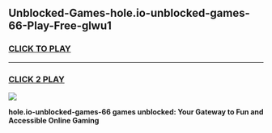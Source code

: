
## Unblocked-Games-hole.io-unblocked-games-66-Play-Free-glwu1
<h3>
<a href="https://premium76.site?title=hole.io-unblocked-games-66&ref=18A1">CLICK TO PLAY</a></h3>
<hr>

<h3>
<a href="https://premium76.site?title=hole.io-unblocked-games-66&ref=18A1">CLICK 2 PLAY</a>
  
</h3>

<a href="https://premium76.site?title=hole.io-unblocked-games-66&ref=18A1"><img src="https://clearcache.store/games.png"></a>


**hole.io-unblocked-games-66 games unblocked: Your Gateway to Fun and Accessible Online Gaming**
